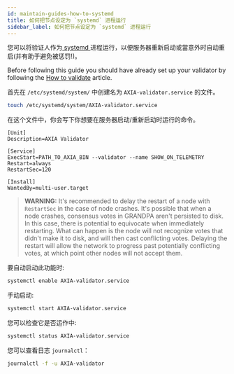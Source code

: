 ```yaml
---
id: maintain-guides-how-to-systemd
title: 如何把节点设定为 `systemd` 进程运行
sidebar_label: 如何把节点设定为 `systemd` 进程运行
---
```


您可以将验证人作为[ systemd ](https://en.wikipedia.org/wiki/Systemd)进程运行，以便服务器重新启动或當意外时自动重启(并有助于避免被惩罚!)。

Before following this guide you should have already set up your validator by following the [How to validate](learn-validator) article.

首先在 `/etc/systemd/system/` 中创建名为 `AXIA-validator.service` 的文件。

```bash
touch /etc/systemd/system/AXIA-validator.service
```

在这个文件中，你会写下你想要在服务器启动/重新启动时运行的命令。

```
[Unit]
Description=AXIA Validator

[Service]
ExecStart=PATH_TO_AXIA_BIN --validator --name SHOW_ON_TELEMETRY
Restart=always
RestartSec=120

[Install]
WantedBy=multi-user.target
```

> **WARNING:** It's recommended to delay the restart of a node with `RestartSec` in the case of node crashes. It's possible that when a node crashes, consensus votes in GRANDPA aren't persisted to disk. In this case, there is potential to equivocate when immediately restarting. What can happen is the node will not recognize votes that didn't make it to disk, and will then cast conflicting votes. Delaying the restart will allow the network to progress past potentially conflicting votes, at which point other nodes will not accept them.

要自动启动此功能时:

```bash
systemctl enable AXIA-validator.service
```

手动启动:

```bash
systemctl start AXIA-validator.service
```

您可以检查它是否运作中:

```bash
systemctl status AXIA-validator.service
```

您可以查看日志 `journalctl`：

```bash
journalctl -f -u AXIA-validator
```
